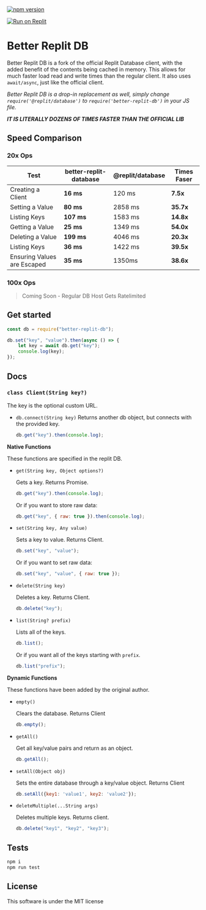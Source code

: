 [![npm version](https://badge.fury.io/js/better-replit-db.svg)](https://badge.fury.io/js/better-replit-db)

[![Run on Replit](https://replit.com/badge/github/pieromqwerty/better-replit-db)](https://replit.com/github/pieromqwerty/better-replit-db)

# Better Replit DB
Better Replit DB is a fork of the official Replit Database client, with the added benefit of the contents being cached in memory. This allows for much faster load read and write times than the regular client. It also uses `await/async`, just like the official client.

*Better Replit DB is a drop-in replacement as well, simply change `require('@replit/database')` to `require('better-replit-db')` in your JS file.*

***IT IS LITERALLY DOZENS OF TIMES FASTER THAN THE OFFICIAL LIB***

## Speed Comparison
### 20x Ops
|Test|better-replit-database|@replit/database|Times Faser
-|-|-|-
Creating a Client|**16 ms**</span>|120 ms|**7.5x**
Setting a Value|**80 ms**|2858 ms|**35.7x**
Listing Keys|**107 ms**|1583 ms|**14.8x**
Getting a Value|**25 ms**|1349 ms|**54.0x**
Deleting a Value|**199 ms**|4046 ms|**20.3x**
Listing Keys|**36 ms**|1422 ms|**39.5x**
Ensuring Values are Escaped|**35 ms**|1350ms|**38.6x**

### 100x Ops
> Coming Soon - Regular DB Host Gets Ratelimited

## Get started
```js
const db = require("better-replit-db");

db.set("key", "value").then(async () => {
	let key = await db.get("key");
	console.log(key);
});
```

## Docs
### `class Client(String key?)`
The key is the optional custom URL.

- `db.connect(String key)`
  Returns another db object, but connects with the provided key.
  ```js
  db.get("key").then(console.log);
  ```

**Native Functions**

These functions are specified in the replit DB.

- `get(String key, Object options?)`

  Gets a key. Returns Promise.
  ```js
  db.get("key").then(console.log);
  ```
  Or if you want to store raw data:
  ```js
  db.get("key", { raw: true }).then(console.log);
  ```

- `set(String key, Any value)`
  
  Sets a key to value. Returns Client. 
  ```js
  db.set("key", "value");
  ```
  Or if you want to set raw data:
  ```js
  db.set("key", "value", { raw: true });
  ```

- `delete(String key)`

  Deletes a key. Returns Client.
  ```js
  db.delete("key");
  ```

- `list(String? prefix)`

  Lists all of the keys.
  ```js
  db.list();
  ```
  Or if you want all of the keys starting with `prefix`.
  ```js
  db.list("prefix");
  ```


**Dynamic Functions**

These functions have been added by the original author.

- `empty()`

  Clears the database. Returns Client
  ```js
  db.empty();
  ```

- `getAll()`
  
  Get all key/value pairs and return as an object.
  ```js
  db.getAll();
  ```

- `setAll(Object obj)`

  Sets the entire database through a key/value object. Returns Client
  ```js
  db.setAll({key1: 'value1', key2: 'value2'});
  ```

- `deleteMultiple(...String args)`

  Deletes multiple keys. Returns client.
  ```js
  db.delete("key1", "key2", "key3");
  ```

## Tests
```sh
npm i
npm run test
```

## License
This software is under the MIT license